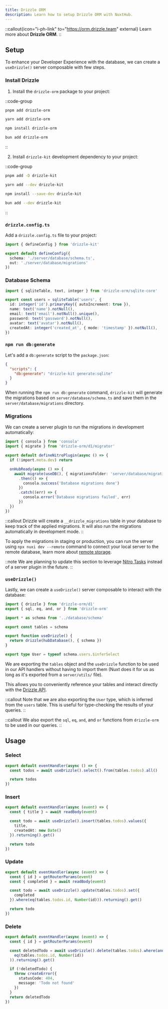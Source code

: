 ```yaml
---
title: Drizzle ORM
description: Learn how to setup Drizzle ORM with NuxtHub.
---
```


::callout{icon="i-ph-link" to="https://orm.drizzle.team" external}
Learn more about **Drizzle ORM**.
::

## Setup

To enhance your Developer Experience with the database, we can create a `useDrizzle()` server composable with few steps.

### Install Drizzle

1. Install the `drizzle-orm` package to your project:

::code-group
```bash [pnpm]
pnpm add drizzle-orm
```
```bash [yarn]
yarn add drizzle-orm
```
```bash [npm]
npm install drizzle-orm
```
```bash [bun]
bun add drizzle-orm
```
::

2. Install `drizzle-kit` development dependency to your project:

::code-group
```bash [pnpm]
pnpm add -D drizzle-kit
```
```bash [yarn]
yarn add --dev drizzle-kit
```
```bash [npm]
npm install --save-dev drizzle-kit
```
```bash [bun]
bun add --dev drizzle-kit
```
::

### `drizzle.config.ts`

Add a `drizzle.config.ts` file to your project:

```ts [drizzle.config.ts]
import { defineConfig } from 'drizzle-kit'

export default defineConfig({
  schema: './server/database/schema.ts',
  out: './server/database/migrations'
})
```

### Database Schema

```ts [server/database/schema.ts]
import { sqliteTable, text, integer } from 'drizzle-orm/sqlite-core'

export const users = sqliteTable('users', {
  id: integer('id').primaryKey({ autoIncrement: true }),
  name: text('name').notNull(),
  email: text('email').notNull().unique(),
  password: text('password').notNull(),
  avatar: text('avatar').notNull(),
  createdAt: integer('created_at', { mode: 'timestamp' }).notNull(),
})
```

### `npm run db:generate`

Let's add a `db:generate` script to the `package.json`:

```json [package.json]
{
  "scripts": {
    "db:generate": "drizzle-kit generate:sqlite"
  }
}
```

When running the `npm run db:generate` command, `drizzle-kit` will generate the migrations based on `server/database/schema.ts` and save them in the `server/database/migrations` directory.

### Migrations

We can create a server plugin to run the migrations in development automatically:

```ts [server/plugins/migrations.ts]
import { consola } from 'consola'
import { migrate } from 'drizzle-orm/d1/migrator'

export default defineNitroPlugin(async () => {
  if (!import.meta.dev) return

  onHubReady(async () => {
    await migrate(useDB(), { migrationsFolder: 'server/database/migrations' })
      .then(() => {
        consola.success('Database migrations done')
      })
      .catch((err) => {
        consola.error('Database migrations failed', err)
      })
  })
})
```

::callout
Drizzle will create a `__drizzle_migrations` table in your database to keep track of the applied migrations. It will also run the migrations automatically in development mode.
::

To apply the migrations in staging or production, you can run the server using `npx nuxi dev --remote` command to connect your local server to the remote database, learn more about [remote storage](/docs/getting-started/remote-storage).

::note
We are planning to update this section to leverage [Nitro Tasks](https://nitro.unjs.io/guide/tasks) instead of a server plugin in the future.
::

### `useDrizzle()`

Lastly, we can create a `useDrizzle()` server composable to interact with the database:

```ts [server/utils/drizzle.ts]
import { drizzle } from 'drizzle-orm/d1'
export { sql, eq, and, or } from 'drizzle-orm'

import * as schema from '../database/schema'

export const tables = schema

export function useDrizzle() {
  return drizzle(hubDatabase(), { schema })
}

export type User = typeof schema.users.$inferSelect
```

We are exporting the `tables` object and the `useDrizzle` function to be used in our API handlers without having to import them (Nuxt does it for us as long as it's exported from a `server/utils/` file).

This allows you to conveniently reference your tables and interact directly with the [Drizzle API](https://orm.drizzle.team/docs/overview).

::callout
Note that we are also exporting the `User` type, which is inferred from the `users` table. This is useful for type-checking the results of your queries.
::

::callout
We also export the `sql`, `eq`, `and`, and `or` functions from `drizzle-orm` to be used in our queries.
::


## Usage

### Select

```ts [server/api/todos/index.get.ts]
export default eventHandler(async () => {
  const todos = await useDrizzle().select().from(tables.todos).all()

  return todos
})
```

### Insert

```ts [server/api/todos/index.post.ts]
export default eventHandler(async (event) => {
  const { title } = await readBody(event)

  const todo = await useDrizzle().insert(tables.todos).values({
    title,
    createdAt: new Date()
  }).returning().get()

  return todo
})
```

### Update

```ts [server/api/todos/[id].patch.ts]
export default eventHandler(async (event) => {
  const { id } = getRouterParams(event)
  const { completed } = await readBody(event)

  const todo = await useDrizzle().update(tables.todos).set({
    completed
  }).where(eq(tables.todos.id, Number(id))).returning().get()

  return todo
})
```

### Delete

```ts [server/api/todos/[id].delete.ts]
export default eventHandler(async (event) => {
  const { id } = getRouterParams(event)

  const deletedTodo = await useDrizzle().delete(tables.todos).where(and(
    eq(tables.todos.id, Number(id))
  )).returning().get()

  if (!deletedTodo) {
    throw createError({
      statusCode: 404,
      message: 'Todo not found'
    })
  }
  return deletedTodo
})
```
